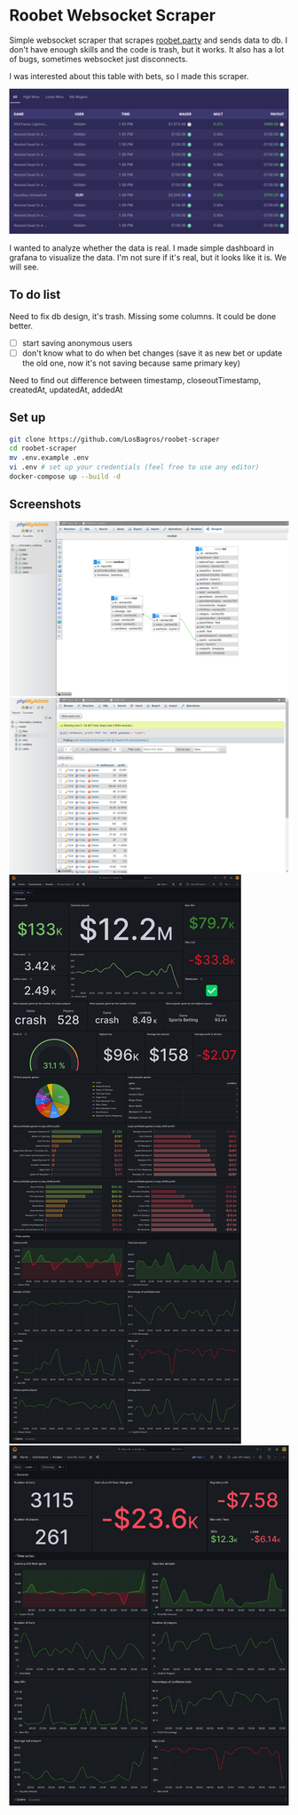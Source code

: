 # Roobet Websocket Scraper

Simple websocket scraper that scrapes [roobet.party](https://roobet.party/) and sends data to db.
I don't have enough skills and the code is trash, but it works.
It also has a lot of bugs, sometimes websocket just disconnects.

I was interested about this table with bets, so I made this scraper.

![Table with bets](img/bets.png)

I wanted to analyze whether the data is real. I made simple dashboard in grafana to visualize the data.
I'm not sure if it's real, but it looks like it is. We will see.

## To do list

Need to fix db design, it's trash. Missing some columns. It could be done better.
- [ ] start saving anonymous users
- [ ] don't know what to do when bet changes (save it as new bet or update the old one, now it's not saving because same primary key)

Need to find out difference between timestamp, closeoutTimestamp, createdAt, updatedAt, addedAt
## Set up

```bash
git clone https://github.com/LosBagros/roobet-scraper
cd roobet-scraper
mv .env.example .env
vi .env # set up your credentials (feel free to use any editor)
docker-compose up --build -d
```


## Screenshots
![DB Design](img/designer.png)
![PhpMyAdmin](img/crash.png)
![Grafana general dashboard](img/grafana-main.png)
![Grafana dashboard for specific game](img/grafana-crash.png)